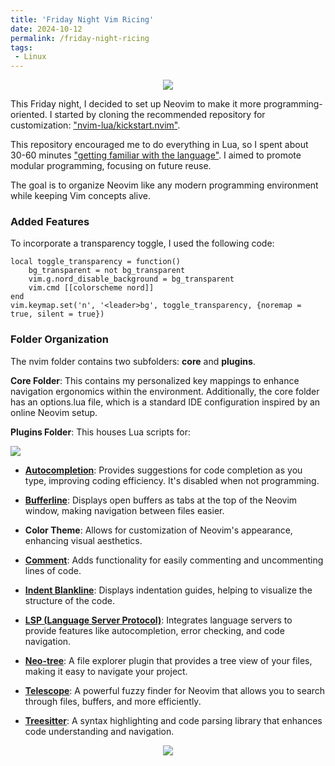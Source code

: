 ```yaml
---
title: 'Friday Night Vim Ricing'
date: 2024-10-12
permalink: /friday-night-ricing
tags:
 - Linux   
---
```


<p align="center">
    <img src = "https://github.com/user-attachments/assets/0b5913f3-713e-4ecc-92c5-c0835234dceb"/>
</p>

This Friday night, I decided to set up Neovim to make it more programming-oriented. I started by cloning the recommended repository for customization: ["nvim-lua/kickstart.nvim"](https://github.com/nvim-lua/kickstart.nvim).

This repository encouraged me to do everything in Lua, so I spent about 30-60 minutes ["getting familiar with the language"](https://learnxinyminutes.com/docs/lua/). I aimed to promote modular programming, focusing on future reuse.

The goal is to organize Neovim like any modern programming environment while keeping Vim concepts alive.

### Added Features


To incorporate a transparency toggle, I used the following code:

    local toggle_transparency = function()
        bg_transparent = not bg_transparent
        vim.g.nord_disable_background = bg_transparent
        vim.cmd [[colorscheme nord]]
    end
    vim.keymap.set('n', '<leader>bg', toggle_transparency, {noremap = true, silent = true})


### Folder Organization

The nvim folder contains two subfolders: **core** and **plugins**.

**Core Folder**: This contains my personalized key mappings to enhance navigation ergonomics within the environment. Additionally, the core folder has an options.lua file, which is a standard IDE configuration inspired by an online Neovim setup.

**Plugins Folder**: This houses Lua scripts for:

![](https://github.com/user-attachments/assets/3eff5553-a305-4066-98ac-3c3ab0fee9e4)

- **[Autocompletion](https://github.com/L3MON4D3/LuaSnip.git)**: Provides suggestions for code completion as you type, improving coding efficiency. It's disabled when not programming.

- **[Bufferline](https://github.com/nvim-tree/nvim-web-devicons.git)**: Displays open buffers as tabs at the top of the Neovim window, making navigation between files easier.

- **Color Theme**: Allows for customization of Neovim's appearance, enhancing visual aesthetics.

- **[Comment](https://github.com/numToStr/Comment.nvim.git)**: Adds functionality for easily commenting and uncommenting lines of code.

- **[Indent Blankline](https://github.com/lukas-reineke/indent-blankline.nvim.git)**: Displays indentation guides, helping to visualize the structure of the code.

- **[LSP (Language Server Protocol)](https://github.com/williamboman/mason.nvim.git)**: Integrates language servers to provide features like autocompletion, error checking, and code navigation.

- **[Neo-tree](https://github.com/nvim-neo-tree/neo-tree.nvim.git)**: A file explorer plugin that provides a tree view of your files, making it easy to navigate your project.

- **[Telescope](https://github.com/nvim-telescope/telescope.nvim.git)**: A powerful fuzzy finder for Neovim that allows you to search through files, buffers, and more efficiently.

- **[Treesitter](https://github.com/tree-sitter/tree-sitter.git)**: A syntax highlighting and code parsing library that enhances code understanding and navigation.

<p align="center">
    <img src = "https://github.com/user-attachments/assets/2b99136d-1765-41a9-a60b-0e9a38699f60"/>
</p>

